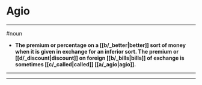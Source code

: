 # Agio
---
#noun
- **The premium or percentage on a [[b/_better|better]] sort of money when it is given in exchange for an inferior sort. The premium or [[d/_discount|discount]] on foreign [[b/_bills|bills]] of exchange is sometimes [[c/_called|called]] [[a/_agio|agio]].**
---
---
